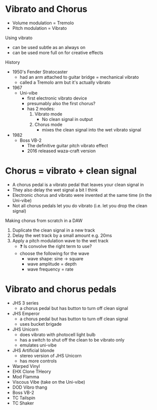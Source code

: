 # Vibrato and Chorus

-   Volume modulation = Tremolo
-   Pitch modulation = Vibrato

Using vibrato

-   can be used subtle as an always on
-   can be used more full on for creative effects

History

-   1950's Fender Stratocaster
    -   had an arm attached to guitar bridge = mechanical vibrato
    -   called a Tremolo arm but it's actually vibrato
-   1967
    -   Uni-vibe
        -   first electronic vibrato device
        -   presumably also the first chorus?
        -   has 2 modes:
            1. Vibrato mode
                - No clean signal in output
            2. Chorus mode
                - mixes the clean signal into the wet vibrato signal
-   1982
    -   Boss VB-2
        -   The definitive guitar pitch vibrato effect
        -   2016 released waza-craft version

# Chorus = vibrato + clean signal

-   A chorus pedal is a vibrato pedal that leaves your clean signal in
-   They also delay the wet signal a bit I think
-   Electronic chorus and vibrato were invented at the same time (in the Uni-vibe)
-   Not all chorus pedals let you do vibrato (i.e. let you drop the clean signal)

Making chorus from scratch in a DAW

1. Duplicate the clean signal in a new track
2. Delay the wet track by a small amount e.g. 20ms
3. Apply a pitch modulation wave to the wet track
    - :question: Is convolve the right term to use?
    - choose the following for the wave
        - wave shape: sine -> square
        - wave amplitude = depth
        - wave frequency = rate

# Vibrato and chorus pedals

-   JHS 3 series
    -   a chorus pedal but has button to turn off clean signal
-   JHS Emperor
    -   a chorus pedal but has button to turn off clean signal
    -   uses bucket brigade
-   JHS Unicorn
    -   does vibrato with photocell light bulb
    -   has a switch to shut off the clean to be vibrato only
    -   emulates uni-vibe
-   JHS Artificial blonde
    -   stereo version of JHS Unicorn
    -   has more controls
-   Warped Vinyl
-   EHX Clone THeory
-   Mod Flamma
-   Viscous Vibe (take on the Uni-vibe)
-   DOD Vibro thang
-   Boss VB-2
-   TC Tailspin
-   TC Shaker
